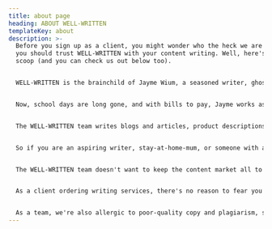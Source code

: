 ```yaml
---
title: about page
heading: ABOUT WELL-WRITTEN
templateKey: about
description: >-
  Before you sign up as a client, you might wonder who the heck we are and why
  you should trust WELL-WRITTEN with your content writing. Well, here's the
  scoop (and you can check us out below too).


  WELL-WRITTEN is the brainchild of Jayme Wium, a seasoned writer, ghostwriter, proofreader, and editor. Jayme started her writing journey when she was just a kid in junior school and cites Enid Blyton as her inspiration. The Magic Faraway Tree was the first book that made Jayme realize the power of words, and ever since, her passion for bringing words to life has only grown from strength to strength.


  Now, school days are long gone, and with bills to pay, Jayme works as a full-time professional writer serving her own clients, thus the birth of WELL-WRITTEN and the bringing together of a team of not just writers but exceptional writers. Having ghostwritten hundreds of books and been the think tank and author of thousands of articles since her very first paid content piece in 2009, Jayme is more than skilled, experienced, and suited to managing the handling of your content.


  The WELL-WRITTEN team writes blogs and articles, product descriptions, website content, kids books, books for all ages, booklets, lead magnets, and proofreading and editing content and documents written in English by non-native speakers. But WELL-WRITTEN isn't all about Jayme. It's about the people she has recruited and trained to help make average or mediocre content projects wow-worthy. These are the people who make WELL-WRITTEN a possibility. This very team tackles projects alongside Jayme and assists in the many training and education programs the company is currently working on and publishing.


  So if you are an aspiring writer, stay-at-home-mum, or someone with a passion for the written word who wants to escape the humdrum of office life, we have one thing to say to you: it is possible. You merely need the right skills development, training, and support. You can get all of these things at WELL-WRITTEN.


  The WELL-WRITTEN team doesn't want to keep the content market all to themselves. Instead, the team aspires to become a go-to place for writers and would-be writers to come and gather all the skills they need to get up and running as freelance writers. Not just writers, mind you, but writers with exceptional skills and the know-how to get ahead in the industry.


  As a client ordering writing services, there's no reason to fear you will end up with substandard content. We never pass on work to writers who aren't on our team, and our dedicated writers have been thoroughly vetted and working with us for years. If that's not enough, rest assured that all articles are sussed out by Jayme and her trusty Editors, Lyn and Jadel, to ensure that you receive nothing but the best when you get your content back. You don't know Lyn or Jadel, but just so you know, they have eagle eyes for errors, sloppy sentences, and content that needs to be poo-pooed.


  As a team, we're also allergic to poor-quality copy and plagiarism, so you never have to worry about any of that. If you're ready to experience excellent service, affordable rates, and killer content, get in touch with us or place an order request with us today.
---
```

